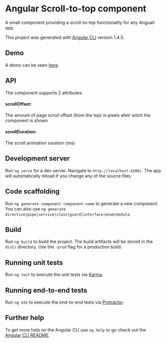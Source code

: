 # Angular Scroll-to-top component

A small component providing a scroll-to-top functionality for any Angualr app.

This project was generated with [Angular CLI](https://github.com/angular/angular-cli) version 1.4.5.

## Demo
A demo can be seen [here](https://amirch1.github.io/scroll-to-top/).

## API
The component supports 2 attributes:
#### scrollOffset: 
The amount of page scroll offset (from the top) in pixels afetr witch the component is shown
#### scrollDuration:
The scroll animation suration (ms)

## Development server

Run `ng serve` for a dev server. Navigate to `http://localhost:4200/`. The app will automatically reload if you change any of the source files.

## Code scaffolding

Run `ng generate component component-name` to generate a new component. You can also use `ng generate directive|pipe|service|class|guard|interface|enum|module`.

## Build

Run `ng build` to build the project. The build artifacts will be stored in the `dist/` directory. Use the `-prod` flag for a production build.

## Running unit tests

Run `ng test` to execute the unit tests via [Karma](https://karma-runner.github.io).

## Running end-to-end tests

Run `ng e2e` to execute the end-to-end tests via [Protractor](http://www.protractortest.org/).

## Further help

To get more help on the Angular CLI use `ng help` or go check out the [Angular CLI README](https://github.com/angular/angular-cli/blob/master/README.md).
